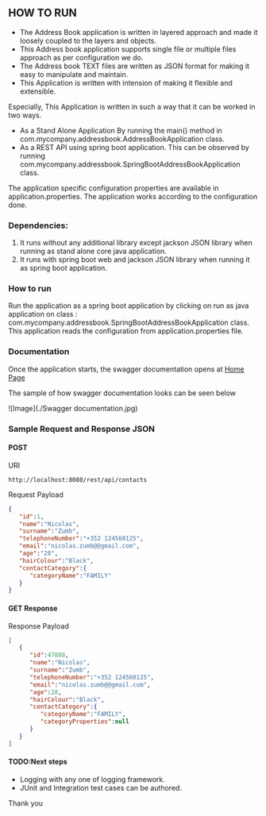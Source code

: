 ## HOW TO RUN

- The Address Book application is written in layered approach and made it loosely coupled to the layers and objects. <br/>
- This Address book application supports single file or multiple files approach as per configuration we do. <br/>
- The Address book TEXT files are written as JSON format for making it easy to manipulate and maintain. <br/>
- This Application is written with intension of making it flexible and extensible.

Especially, This Application is written in such a way that it can be worked in two ways.

- As a Stand Alone Application By running the main() method in com.mycompany.addressbook.AddressBookApplication class.
- As a REST API using spring boot application. This can be observed by running com.mycompany.addressbook.SpringBootAddressBookApplication class.

The application specific configuration properties are available in application.properties. The application works according to the configuration done.

### Dependencies:

1) It runs without any additional library except jackson JSON library when running as stand alone core java application. <br/>
2) It runs with spring boot web and jackson JSON library when running it as spring boot application. 

### How to run

Run the application as a spring boot application by clicking on run as java application on class : com.mycompany.addressbook.SpringBootAddressBookApplication class.
This application reads the configuration from application.properties file.

### Documentation

Once the application starts, the swagger documentation opens at [Home Page](http://localhost:8080/swagger-ui/index.html?configUrl=/v3/api-docs/swagger-config)  

The sample of how swagger documentation looks can be seen below <br>

![Image](./Swagger documentation.jpg)


### Sample Request and Response JSON

#### POST

URI 

```
http://localhost:8080/rest/api/contacts
```

Request Payload 

```json
{
   "id":1,
   "name":"Nicolas",
   "surname":"Zumb",
   "telephoneNumber":"+352 124560125",
   "email":"nicolas.zumb@@gmail.com",
   "age":"28",
   "hairColour":"Black",
   "contactCategory":{
      "categoryName":"FAMILY"
   }
}

```

#### GET Response

Response Payload 

```json
[
   {
      "id":47888,
      "name":"Nicolas",
      "surname":"Zumb",
      "telephoneNumber":"+352 124560125",
      "email":"nicolas.zumb@@gmail.com",
      "age":28,
      "hairColour":"Black",
      "contactCategory":{
         "categoryName":"FAMILY",
         "categoryProperties":null
      }
   }
]
```

#### TODO:Next steps

- Logging with any one of logging framework.
- JUnit and Integration test cases can be authored.

Thank you
